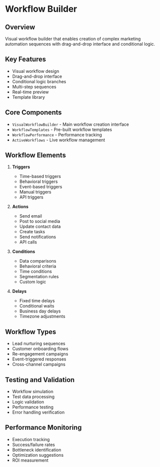 
# Workflow Builder

## Overview
Visual workflow builder that enables creation of complex marketing automation sequences with drag-and-drop interface and conditional logic.

## Key Features
- Visual workflow design
- Drag-and-drop interface
- Conditional logic branches
- Multi-step sequences
- Real-time preview
- Template library

## Core Components
- `VisualWorkflowBuilder` - Main workflow creation interface
- `WorkflowTemplates` - Pre-built workflow templates
- `WorkflowPerformance` - Performance tracking
- `ActiveWorkflows` - Live workflow management

## Workflow Elements
1. **Triggers**
   - Time-based triggers
   - Behavioral triggers
   - Event-based triggers
   - Manual triggers
   - API triggers

2. **Actions**
   - Send email
   - Post to social media
   - Update contact data
   - Create tasks
   - Send notifications
   - API calls

3. **Conditions**
   - Data comparisons
   - Behavioral criteria
   - Time conditions
   - Segmentation rules
   - Custom logic

4. **Delays**
   - Fixed time delays
   - Conditional waits
   - Business day delays
   - Timezone adjustments

## Workflow Types
- Lead nurturing sequences
- Customer onboarding flows
- Re-engagement campaigns
- Event-triggered responses
- Cross-channel campaigns

## Testing and Validation
- Workflow simulation
- Test data processing
- Logic validation
- Performance testing
- Error handling verification

## Performance Monitoring
- Execution tracking
- Success/failure rates
- Bottleneck identification
- Optimization suggestions
- ROI measurement
